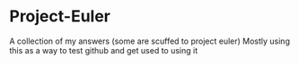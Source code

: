 # Project-Euler
A collection of my answers (some are scuffed to project euler)
Mostly using this as a way to test github and get used to using it
